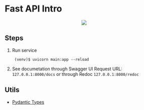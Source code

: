 # Fast API Intro

<div align="center">
	<p align="center">
		<img src="https://fastapi.tiangolo.com/img/logo-margin/logo-teal.png" />
	</p>
</div>

## Steps

1. Run service

		(venv)$ uvicorn main:app --reload

2. See documetation through Swagger UI Request URL: `127.0.0.1:8000/docs` or through Redoc `127.0.0.1:8000/redoc`

## Utils

* [Pydantic Types](https://pydantic-docs.helpmanual.io/usage/types/#pydantic-types)
